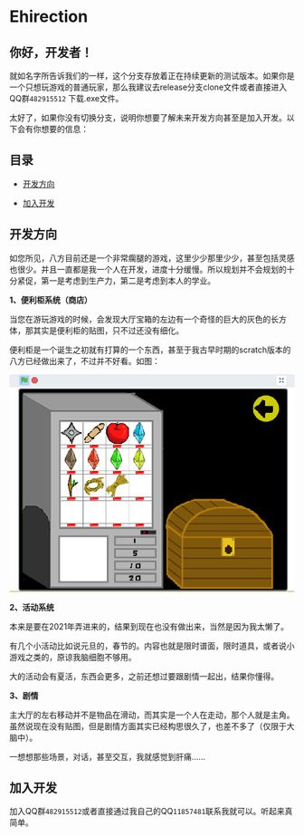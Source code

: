 # Ehirection
## 你好，开发者！
就如名字所告诉我们的一样，这个分支存放着正在持续更新的测试版本。如果你是一个只想玩游戏的普通玩家，那么我建议去release分支clone文件或者直接进入QQ群`482915512`  下载.exe文件。    

太好了，如果你没有切换分支，说明你想要了解未来开发方向甚至是加入开发。以下会有你想要的信息：

## 目录

* [开发方向](#开发方向)

* [加入开发](#加入开发)

## 开发方向

如您所见，八方目前还是一个非常瘸腿的游戏，这里少少那里少少，甚至包括灵感也很少。并且一直都是我一个人在开发，进度十分缓慢。所以规划并不会规划的十分紧促，第一是考虑到生产力，第二是考虑到本人的学业。  

**1、便利柜系统（商店）**

当您在游玩游戏的时候，会发现大厅宝箱的左边有一个奇怪的巨大的灰色的长方体，那其实是便利柜的贴图，只不过还没有细化。  

便利柜是一个诞生之初就有打算的一个东西，甚至于我古早时期的scratch版本的八方已经做出来了，不过并不好看。如图：

![在Scratch中的便利柜界面](README/bianLiGuiInScratch.png)

**2、活动系统**

本来是要在2021年弄进来的，结果到现在也没有做出来，当然是因为我太懒了。

有几个小活动比如说元旦的，春节的。内容也就是限时谱面，限时道具，或者说小游戏之类的，原谅我脑细胞不够用。

大的活动会有夏活，东西会更多，之前还想过要跟剧情一起出，结果你懂得。

**3、剧情**

主大厅的左右移动并不是物品在滑动，而其实是一个人在走动，那个人就是主角。虽然说现在没有贴图，但是剧情方面其实已经构思很久了，也差不多了（仅限于大脑中）。

一想想那些场景，对话，甚至交互，我就感觉到肝痛......

## 加入开发

加入QQ群`482915512`或者直接通过我自己的QQ`11857481`联系我就可以。听起来真简单。
